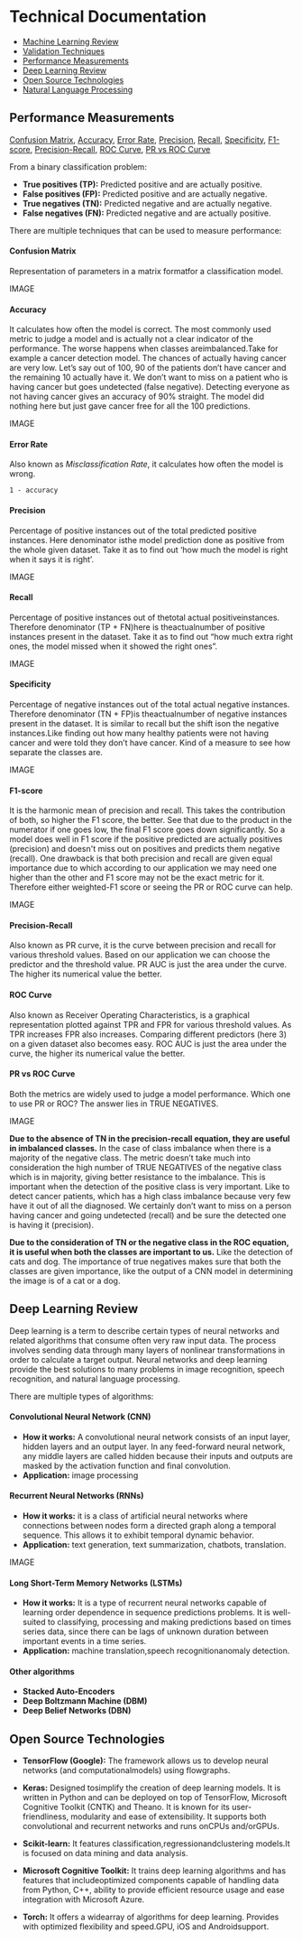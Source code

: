 # Technical Documentation

- [Machine Learning Review](#machine-learning-review)
- [Validation Techniques](#validation-techniques)
- [Performance Measurements](#performance-measurements)
- [Deep Learning Review](#deep-learning-review)
- [Open Source Technologies](#open-source-technologies)
- [Natural Language Processing](#natural-laguage-processing)

  


## Performance Measurements
[Confusion Matrix](#confusion-matrix), [Accuracy](#accuracy), [Error Rate](#error-rate), [Precision](#precision), [Recall](#recall), [Specificity](#specificity), [F1-score](#f1-score), [Precision-Recall](#precision-recall), [ROC Curve](#roc-curve), [PR vs ROC Curve](#pr-vs-roc-curve)

From a binary classification problem:
- **True positives (TP):** Predicted positive and are actually positive.
- **False positives (FP):** Predicted positive and are actually negative.
- **True negatives (TN):** Predicted negative and are actually negative.
- **False negatives (FN):** Predicted negative and are actually positive.

There are multiple techniques that can be used to measure performance:

#### Confusion Matrix
Representation of parameters in a matrix formatfor a classification model.

IMAGE
  
#### Accuracy

It calculates how often the model is correct. The most commonly used metric to judge a model and is actually not a clear indicator of the performance. The worse happens when classes areimbalanced.Take for example a cancer detection model. The chances of actually  having  cancer  are  very  low.  Let’s  say  out  of  100,  90  of  the  patients  don’t  have cancer  and  the  remaining  10  actually  have  it.  We  don’t  want  to  miss  on  a  patient  who  is having cancer but goes undetected (false negative). Detecting everyone as not having cancer gives an accuracy of 90% straight. The model did nothing here but just gave cancer free for all the 100 predictions.

IMAGE


#### Error Rate

Also known as *Misclassification Rate*, it calculates how often the model is wrong. 

`1 - accuracy`

#### Precision

Percentage  of  positive  instances  out  of  the total  predicted  positive instances. Here denominator isthe model prediction done as positive from the whole given dataset. Take it as to find out ‘how much the model is right when it says it is right’.

IMAGE

#### Recall

Percentage of positive instances out of thetotal actual positiveinstances. Therefore denominator  (TP  +  FN)here  is  theactualnumber  of  positive  instances  present  in  the dataset. Take it as to find out “how much extra right ones, the model missed when it showed the right ones”.

IMAGE

#### Specificity

Percentage  of  negative  instances  out  of  the total  actual  negative instances. Therefore denominator (TN + FP)is theactualnumber of negative instances present in the dataset. It is similar to recall but the shift ison the negative instances.Like finding out how many healthy patients were not having cancer and were told they don’t have cancer. Kind of a measure to see how separate the classes are.

IMAGE

#### F1-score

It is  the  harmonic  mean  of  precision  and  recall.  This  takes  the  contribution  of both, so higher the F1 score, the better. See that due to the product in the numerator if one goes low, the final F1 score goes down significantly. So a model does well in F1 score if the positive predicted are actually positives (precision) and doesn't miss out on positives and predicts  them  negative  (recall). One  drawback  is  that  both  precision  and  recall  are  given equal importance due to which according to our application we may need one higher than the other and F1 score may not be the exact metric for it. Therefore either weighted-F1 score or seeing the PR or ROC curve can help.

IMAGE

#### Precision-Recall

Also known as PR  curve, it  is  the  curve  between  precision  and  recall  for  various threshold values. Based on our application we can choose the predictor and the threshold value. PR AUC is just the area under the curve. The higher its numerical value the better.

#### ROC Curve 

Also known as Receiver Operating Characteristics, is a graphical representation plotted against TPR and FPR for  various  threshold  values.  As  TPR  increases  FPR  also  increases. Comparing  different predictors (here 3) on a given dataset also becomes easy. ROC AUC is just the area under the curve, the higher its numerical value the better.

#### PR vs ROC Curve

Both the metrics are widely used to judge a model performance. Which one to use PR or ROC? The answer lies in TRUE NEGATIVES. 

IMAGE

**Due  to  the  absence  of  TN  in  the  precision-recall  equation,  they  are  useful  in imbalanced classes.** In the case of class imbalance when there is a majority of the negative class.  The  metric  doesn’t  take  much  into  consideration  the  high  number  of  TRUE NEGATIVES  of  the  negative  class  which  is  in  majority,  giving  better  resistance  to  the imbalance. This is important when the detection of the positive class is very important. Like to detect cancer patients, which has a high class imbalance because very few have it out  of  all  the  diagnosed.  We  certainly  don’t  want  to  miss  on  a  person  having  cancer  and going undetected (recall) and be sure the detected one is having it (precision).

**Due to the consideration of TN or the negative class in the ROC equation, it is useful when  both  the  classes  are  important  to  us.** Like  the  detection  of  cats  and  dog.  The importance of true negatives makes sure that both the classes are given importance, like the output of a CNN model in determining the image is of a cat or a dog.


## Deep Learning Review

Deep learning is a term to describe certain types of neural networks and related algorithms that consume  often  very  raw  input  data.  The  process  involves  sending  data  through  many  layers  of nonlinear transformations in order to calculate a target output. Neural networks and deep learning provide the best solutions to many problems in image recognition, speech recognition, and natural language processing. 

There are multiple types of algorithms:

#### Convolutional Neural Network (CNN)

- **How it works:** A convolutional neural network consists of an input layer, hidden layers and an output layer. In any feed-forward neural network, any middle layers are  called  hidden  because  their  inputs  and  outputs  are  masked  by  the  activation function and final convolution. 
- **Application:** image processing


#### Recurrent Neural Networks (RNNs)

- **How it works:** it is a class of artificial neural networks where connections between nodes  form  a directed  graph along  a  temporal  sequence.  This  allows  it  to  exhibit temporal dynamic behavior.
- **Application:** text generation, text summarization, chatbots, translation.

IMAGE

 
#### Long Short-Term Memory Networks (LSTMs)

- **How it works:** It is a type of recurrent neural networks capable of learning order dependence in sequence  predictions  problems. It  is  well-suited  to  classifying, processing and making predictions based on times series data, since there can be lags of unknown duration between important events in a time series.
- **Application:** machine translation,speech recognitionanomaly detection.

#### Other algorithms
- **Stacked Auto-Encoders**
- **Deep Boltzmann Machine (DBM)**
- **Deep Belief Networks (DBN)**


## Open Source Technologies

- **TensorFlow (Google):** The  framework  allows  us  to  develop  neural  networks  (and computationalmodels) using flowgraphs.

- **Keras:** Designed tosimplify the creation of deep learning models. It is written in Python and  can  be  deployed  on  top  of  TensorFlow,  Microsoft  Cognitive  Toolkit  (CNTK)  and Theano.  It  is known for  its  user-friendliness,  modularity  and  ease  of  extensibility.  It supports both convolutional and recurrent networks and runs onCPUs and/orGPUs.

- **Scikit-learn:** It features classification,regressionandclustering models.It is focused on data mining and data analysis. 

- **Microsoft  Cognitive  Toolkit:** It  trains  deep  learning algorithms  and  has  features  that includeoptimized  components  capable  of  handling  data  from  Python,  C++,  ability  to provide efficient resource usage and ease integration with Microsoft Azure.

- **Torch:** It  offers  a  widearray  of  algorithms for  deep  learning.  Provides  with  optimized flexibility and speed.GPU, iOS and Androidsupport.


